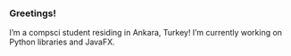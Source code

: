 ### Greetings!
I’m a compsci student residing in Ankara, Turkey!
I’m currently working on Python libraries and JavaFX.
